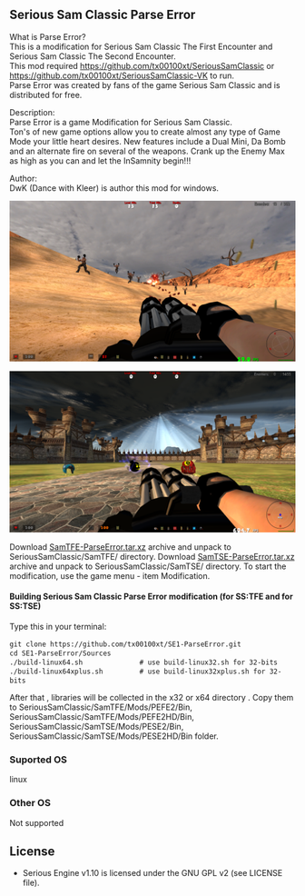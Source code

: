 ## Serious Sam Classic Parse Error

What is Parse Error?  
This is a modification for Serious Sam Classic The First Encounter and Serious Sam Classic The Second Encounter.  
This mod required https://github.com/tx00100xt/SeriousSamClassic or https://github.com/tx00100xt/SeriousSamClassic-VK to run.  
Parse Error was created by fans of the game Serious Sam Classic and is distributed for free.    

Description:  
Parse Error is a game Modification for Serious Sam Classic.  
Ton's of new game options allow you to create almost any type of Game Mode your little heart desires. New features include a Dual 
Mini, Da Bomb and an alternate fire on several of the weapons. Crank up the Enemy Max as high as you can and let the InSamnity begin!!!    

Author:  
DwK (Dance with Kleer) is author this mod for windows.

![PEFE](https://raw.githubusercontent.com/tx00100xt/SE1-ParseError/main/Images/pefe.png)

![PESE](https://raw.githubusercontent.com/tx00100xt/SE1-ParseError/main/Images/pese.png)


Download [SamTFE-ParseError.tar.xz] archive and unpack to  SeriousSamClassic/SamTFE/ directory.
Download [SamTSE-ParseError.tar.xz] archive and unpack to  SeriousSamClassic/SamTSE/ directory.
To start the modification, use the game menu - item Modification.

#### Building Serious Sam Classic Parse Error modification (for SS:TFE and for SS:TSE)

Type this in your terminal:

```
git clone https://github.com/tx00100xt/SE1-ParseError.git
cd SE1-ParseError/Sources
./build-linux64.sh              # use build-linux32.sh for 32-bits
./build-linux64xplus.sh         # use build-linux32xplus.sh for 32-bits
```
After that , libraries will be collected in the x32 or x64 directory . 
Copy them to SeriousSamClassic/SamTFE/Mods/PEFE2/Bin, SeriousSamClassic/SamTFE/Mods/PEFE2HD/Bin,
SeriousSamClassic/SamTSE/Mods/PESE2/Bin, SeriousSamClassic/SamTSE/Mods/PESE2HD/Bin folder.

### Suported OS
linux

### Other OS
Not supported

License
-------

* Serious Engine v1.10 is licensed under the GNU GPL v2 (see LICENSE file).


[SamTFE-ParseError.tar.xz]: https://drive.google.com/file/d/1oZG0kJYdlJQePfo5UN8_V6--JG0Ui0Kv/view?usp=sharing "Serious Sam Classic PEFE Mod"
[SamTSE-ParseError.tar.xz]: https://drive.google.com/file/d/1W4ykVtZY_8iUl1diZSgoB3oGZ48gbnIm/view?usp=sharing "Serious Sam Classic PESE Mod"
